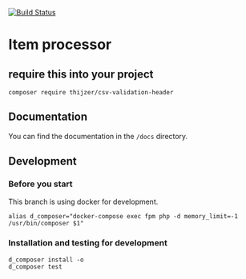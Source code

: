 [![Build Status](https://travis-ci.org/Thijzer/csv-validation-header.wip.svg?branch=master)](https://travis-ci.org/Thijzer/csv-validation-header.wip)

# Item processor

## require this into your project 
```shell script
composer require thijzer/csv-validation-header
```

## Documentation
You can find the documentation in the `/docs` directory.

## Development

### Before you start
This branch is using docker for development.
```shell script
alias d_composer="docker-compose exec fpm php -d memory_limit=-1 /usr/bin/composer $1"
```
### Installation and testing for development
```shell script
d_composer install -o 
d_composer test 
```
